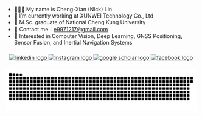 <!--## Hi there 👋 -->

- 🙋🏻‍♂️ My name is Cheng-Xian (Nick) Lin
- 🔭 I’m currently working at XUNWEI Technology Co., Ltd
- 🏫 M.Sc. graduate of National Cheng Kung University
- 💬 Contact me：e9971217@gmail.com
- 🌱 Interested in Computer Vision, Deep Learning, GNSS Positioning, Sensor Fusion, and Inertial Navigation Systems

###

<div align="center">
  <a href="https://www.linkedin.com/in/cheng-xian-lin-712846126" target="_blank" rel="noopener noreferrer">
    <img src="https://img.shields.io/static/v1?message=LinkedIn&logo=linkedin&label=&color=0077B5&logoColor=white&labelColor=&style=for-the-badge" height="25" alt="linkedin logo" />
  </a>
  <a href="https://www.instagram.com/cheng_shian" target="_blank" rel="noopener noreferrer">
    <img src="https://img.shields.io/static/v1?message=Instagram&logo=instagram&label=&color=E4405F&logoColor=white&labelColor=&style=for-the-badge" height="25" alt="instagram logo" />
  </a>
  <a href="https://scholar.google.com/citations?user=mualSekAAAAJ" target="_blank" rel="noopener noreferrer">
    <img src="https://img.shields.io/static/v1?message=Google+Scholar&logo=google-scholar&label=&color=4285F4&logoColor=white&labelColor=&style=for-the-badge" height="25" alt="google scholar logo" />
  </a>
  <a href="https://www.facebook.com/chengshian.1217" target="_blank" rel="noopener noreferrer">
    <img src="https://img.shields.io/static/v1?message=Facebook&logo=facebook&label=&color=1877F2&logoColor=white&labelColor=&style=for-the-badge" height="25" alt="facebook logo" />
  </a>
</div>


###
<img src="https://github.com/e9971217/e9971217/blob/main/snake.svg" alt="Snake animation" />

<!--
**e9971217/e9971217** is a ✨ _special_ ✨ repository because its `README.md` (this file) appears on your GitHub profile.

Here are some ideas to get you started:

- 🔭 I’m currently working on ...
- 🌱 I’m currently learning ...
- 👯 I’m looking to collaborate on ...
- 🤔 I’m looking for help with ...
- 💬 Ask me about ...
- 📫 How to reach me: ...
- 😄 Pronouns: ...
- ⚡ Fun fact: ...
-->
